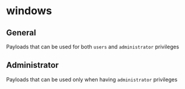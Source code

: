 # windows

## General

Payloads that can be used for both `users` and `administrator` privileges 

## Administrator

Payloads that can be used only when having `administrator` privileges
